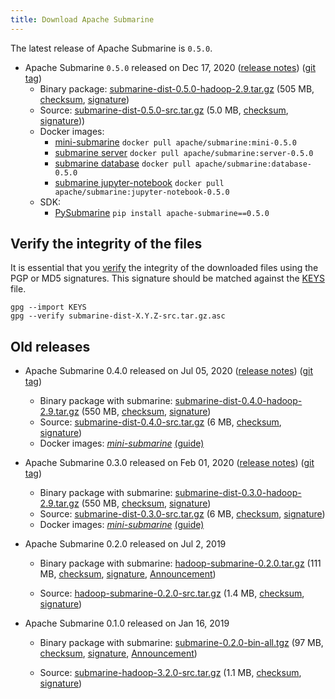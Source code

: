 ```yaml
---
title: Download Apache Submarine
---
```

<!-- 
Licensed to the Apache Software Foundation (ASF) under one
or more contributor license agreements.  See the NOTICE file
distributed with this work for additional information
regarding copyright ownership.  The ASF licenses this file
to you under the Apache License, Version 2.0 (the
"License"); you may not use this file except in compliance
with the License.  You may obtain a copy of the License at

  http://www.apache.org/licenses/LICENSE-2.0

Unless required by applicable law or agreed to in writing,
software distributed under the License is distributed on an
"AS IS" BASIS, WITHOUT WARRANTIES OR CONDITIONS OF ANY
KIND, either express or implied.  See the License for the
specific language governing permissions and limitations
under the License. 
-->

The latest release of Apache Submarine is `0.5.0`.

  - Apache Submarine `0.5.0` released on Dec 17, 2020 ([release notes](http://submarine.apache.org/releases/submarine-release-0.5.0.html)) ([git tag](https://github.com/apache/submarine/tree/rel/release-0.5.0))
    * Binary package:
      [submarine-dist-0.5.0-hadoop-2.9.tar.gz](https://www.apache.org/dyn/closer.cgi/submarine/submarine-0.5.0/submarine-dist-0.5.0-hadoop-2.9.tar.gz) (505 MB, [checksum](https://www.apache.org/dist/submarine/submarine-0.5.0/submarine-dist-0.5.0-hadoop-2.9.tar.gz.sha512), [signature](https://www.apache.org/dist/submarine/submarine-0.5.0/submarine-dist-0.5.0-hadoop-2.9.tar.gz.asc))
    * Source:
      [submarine-dist-0.5.0-src.tar.gz](https://www.apache.org/dyn/closer.cgi/submarine/submarine-0.5.0/submarine-dist-0.5.0-src.tar.gz) (5.0 MB, [checksum](https://www.apache.org/dist/submarine/submarine-0.5.0/submarine-dist-0.5.0-src.tar.gz.sha512), [signature](https://www.apache.org/dist/submarine/submarine-0.5.0/submarine-dist-0.5.0-src.tar.gz.asc)))
    * Docker images:
      * [mini-submarine](https://hub.docker.com/layers/apache/submarine/mini-0.5.0/images/sha256-e3248c8c6336b245539028043783b91135eaffe9302dec05fe13571a0f2902a6) `docker pull apache/submarine:mini-0.5.0`
      * [submarine server](https://hub.docker.com/layers/apache/submarine/server-0.5.0/images/sha256-1805df8fd8e5274d16be8cdf39900d8576119c0caac7598db29990ebe138bf5c) `docker pull apache/submarine:server-0.5.0`
      * [submarine database](https://hub.docker.com/layers/apache/submarine/database-0.5.0/images/sha256-073889e773c1b44cef9f518dc2fc468ebc420200f6087e2a943438677dadc9e5) `docker pull apache/submarine:database-0.5.0`
      * [submarine jupyter-notebook](https://hub.docker.com/layers/apache/submarine/jupyter-notebook-0.5.0/images/sha256-f3cc2510c208b752ef4be7b383ee8f2325e4fc538696078bdb604d62fa47e4be) `docker pull apache/submarine:jupyter-notebook-0.5.0`
    * SDK:
      * [PySubmarine](https://pypi.org/project/apache-submarine/0.5.0/) `pip install apache-submarine==0.5.0`

## Verify the integrity of the files

It is essential that you [verify](https://www.apache.org/info/verification.html) the integrity of the downloaded files using the PGP or MD5 signatures. This signature should be matched against the [KEYS](https://www.apache.org/dist/submarine/KEYS) file.

```
gpg --import KEYS
gpg --verify submarine-dist-X.Y.Z-src.tar.gz.asc
```

## Old releases
  - Apache Submarine 0.4.0 released on Jul 05, 2020 ([release notes](http://submarine.apache.org/releases/submarine-release-0.4.0.html)) ([git tag](https://github.com/apache/submarine/tree/rel/release-0.4.0))

    * Binary package with submarine:
    [submarine-dist-0.4.0-hadoop-2.9.tar.gz](https://www.apache.org/dyn/closer.cgi/submarine/submarine-0.4.0/submarine-dist-0.4.0-hadoop-2.9.tar.gz) (550 MB,
    [checksum](https://www.apache.org/dist/submarine/submarine-0.4.0/submarine-dist-0.4.0-hadoop-2.9.tar.gz.sha512),
    [signature](https://www.apache.org/dist/submarine/submarine-0.4.0/submarine-dist-0.4.0-hadoop-2.9.tar.gz.asc))
    * Source:
    [submarine-dist-0.4.0-src.tar.gz](https://www.apache.org/dyn/closer.cgi/submarine/submarine-0.4.0/submarine-dist-0.4.0-src.tar.gz) (6 MB,
    [checksum](https://www.apache.org/dist/submarine/submarine-0.4.0/submarine-dist-0.4.0-src.tar.gz.sha512),
    [signature](https://www.apache.org/dist/submarine/submarine-0.4.0/submarine-dist-0.4.0-src.tar.gz.asc))
    * Docker images:
    *[mini-submarine](https://hub.docker.com/layers/apache/submarine/mini-0.4.0/images/sha256-a8e7bd98f1f0325223d68e0ba64fd48bd56ee91736461d289945e70ad138e08f)* [(guide)](https://github.com/apache/submarine/blob/rel/release-0.4.0/dev-support/mini-submarine/README.md#mini-submarine)
    
  - Apache Submarine 0.3.0 released on Feb 01, 2020 ([release notes](http://submarine.apache.org/releases/submarine-release-0.3.0.html)) ([git tag](https://github.com/apache/submarine/tree/rel/release-0.3.0))

    * Binary package with submarine:
    [submarine-dist-0.3.0-hadoop-2.9.tar.gz](https://www.apache.org/dyn/closer.cgi/submarine/submarine-0.3.0/submarine-dist-0.3.0-hadoop-2.9.tar.gz) (550 MB,
    [checksum](https://www.apache.org/dist/submarine/submarine-0.3.0/submarine-dist-0.3.0-hadoop-2.9.tar.gz.sha512),
    [signature](https://www.apache.org/dist/submarine/submarine-0.3.0/submarine-dist-0.3.0-hadoop-2.9.tar.gz.asc))
    * Source:
    [submarine-dist-0.3.0-src.tar.gz](https://www.apache.org/dyn/closer.cgi/submarine/submarine-0.3.0/submarine-dist-0.3.0-src.tar.gz) (6 MB,
    [checksum](https://www.apache.org/dist/submarine/submarine-0.3.0/submarine-dist-0.3.0-src.tar.gz.sha512),
    [signature](https://www.apache.org/dist/submarine/submarine-0.3.0/submarine-dist-0.3.0-src.tar.gz.asc))
    * Docker images:
    *[mini-submarine](https://hub.docker.com/layers/apache/submarine/mini-0.3.0/images/sha256-3dd49054bf8a91521f5743c675278d626a5fa568e91651c67867b8ba6ceba340)* [(guide)](https://github.com/apache/submarine/blob/rel/release-0.3.0/dev-support/mini-submarine/README.md#mini-submarine)

  - Apache Submarine 0.2.0 released on Jul 2, 2019

    * Binary package with submarine:
    [hadoop-submarine-0.2.0.tar.gz](https://www.apache.org/dyn/closer.cgi/hadoop/submarine/submarine-0.2.0/hadoop-submarine-0.2.0.tar.gz) (111 MB,
    [checksum](https://dist.apache.org/repos/dist/release/hadoop/submarine/submarine-0.2.0/hadoop-submarine-0.2.0.tar.gz.mds),
    [signature](https://dist.apache.org/repos/dist/release/hadoop/submarine/submarine-0.2.0/hadoop-submarine-0.2.0.tar.gz.asc),
    [Announcement](http://hadoop.apache.org/submarine/release/0.2.0/))

    * Source:
    [hadoop-submarine-0.2.0-src.tar.gz](https://www.apache.org/dyn/closer.cgi/hadoop/submarine/submarine-0.2.0/hadoop-submarine-0.2.0-src.tar.gz) (1.4 MB,
    [checksum](https://dist.apache.org/repos/dist/release/hadoop/submarine/submarine-0.2.0/hadoop-submarine-0.2.0-src.tar.gz.mds),
    [signature](https://dist.apache.org/repos/dist/release/hadoop/submarine/submarine-0.2.0/hadoop-submarine-0.2.0-src.tar.gz.asc))


  - Apache Submarine 0.1.0 released on Jan 16, 2019

    * Binary package with submarine:
    [submarine-0.2.0-bin-all.tgz](https://www.apache.org/dyn/closer.cgi/hadoop/common/hadoop-3.2.0/hadoop-3.2.0.tar.gz) (97 MB,
    [checksum](https://www.apache.org/dist/hadoop/common/hadoop-3.2.0/hadoop-3.2.0.tar.gz.mds),
    [signature](https://www.apache.org/dist/hadoop/common/hadoop-3.2.0/hadoop-3.2.0.tar.gz.asc),
    [Announcement](https://hadoop.apache.org/docs/r3.2.0/index.html))

    * Source:
    [submarine-hadoop-3.2.0-src.tar.gz](https://www.apache.org/dyn/closer.cgi/hadoop/common/hadoop-3.2.0/hadoop-3.2.0-src.tar.gz) (1.1 MB,
    [checksum](https://www.apache.org/dist/hadoop/common/hadoop-3.2.0/hadoop-3.2.0-src.tar.gz.mds),
    [signature](https://www.apache.org/dist/hadoop/common/hadoop-3.2.0/hadoop-3.2.0-src.tar.gz.asc))
